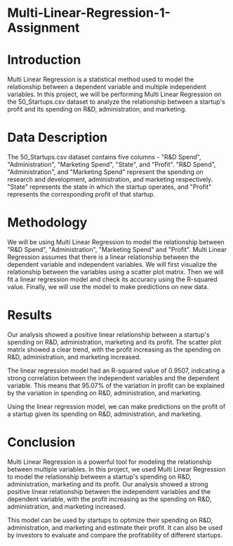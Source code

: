 # Multi-Linear-Regression-1-Assignment
# Introduction

Multi Linear Regression is a statistical method used to model the relationship between a dependent variable and multiple independent variables. In this project, we will be performing Multi Linear Regression on the 50_Startups.csv dataset to analyze the relationship between a startup's profit and its spending on R&D, administration, and marketing.

# Data Description

The 50_Startups.csv dataset contains five columns - "R&D Spend", "Administration", "Marketing Spend", "State", and "Profit". "R&D Spend", "Administration", and "Marketing Spend" represent the spending on research and development, administration, and marketing respectively. "State" represents the state in which the startup operates, and "Profit" represents the corresponding profit of that startup.

# Methodology

We will be using Multi Linear Regression to model the relationship between "R&D Spend", "Administration", "Marketing Spend" and "Profit". Multi Linear Regression assumes that there is a linear relationship between the dependent variable and independent variables. We will first visualize the relationship between the variables using a scatter plot matrix. Then we will fit a linear regression model and check its accuracy using the R-squared value. Finally, we will use the model to make predictions on new data.

# Results

Our analysis showed a positive linear relationship between a startup's spending on R&D, administration, marketing and its profit. The scatter plot matrix showed a clear trend, with the profit increasing as the spending on R&D, administration, and marketing increased.

The linear regression model had an R-squared value of 0.9507, indicating a strong correlation between the independent variables and the dependent variable. This means that 95.07% of the variation in profit can be explained by the variation in spending on R&D, administration, and marketing.

Using the linear regression model, we can make predictions on the profit of a startup given its spending on R&D, administration, and marketing.

# Conclusion

Multi Linear Regression is a powerful tool for modeling the relationship between multiple variables. In this project, we used Multi Linear Regression to model the relationship between a startup's spending on R&D, administration, marketing and its profit. Our analysis showed a strong positive linear relationship between the independent variables and the dependent variable, with the profit increasing as the spending on R&D, administration, and marketing increased.

This model can be used by startups to optimize their spending on R&D, administration, and marketing and estimate their profit. It can also be used by investors to evaluate and compare the profitability of different startups.
